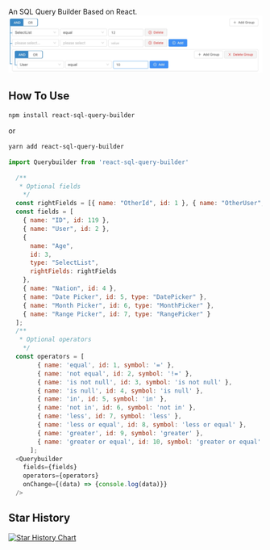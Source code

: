 An SQL Query Builder Based on React.
![example](/assets/img/tree.jpg)
## How To Use

```bash
npm install react-sql-query-builder
```
or
```bash
yarn add react-sql-query-builder
```

```js
import Querybuilder from 'react-sql-query-builder'
```

```js
  /**
   * Optional fields
    */
  const rightFields = [{ name: "OtherId", id: 1 }, { name: "OtherUser", id: 2 }];
  const fields = [
    { name: "ID", id: 119 },
    { name: "User", id: 2 },
    {
      name: "Age",
      id: 3,
      type: "SelectList",
      rightFields: rightFields
    },
    { name: "Nation", id: 4 },
    { name: "Date Picker", id: 5, type: "DatePicker" },
    { name: "Month Picker", id: 6, type: "MonthPicker" },
    { name: "Range Picker", id: 7, type: "RangePicker" }
  ];
  /**
   * Optional operators
    */
  const operators = [
        { name: 'equal', id: 1, symbol: '=' },
        { name: 'not equal', id: 2, symbol: '!=' },
        { name: 'is not null', id: 3, symbol: 'is not null' },
        { name: 'is null', id: 4, symbol: 'is null' },
        { name: 'in', id: 5, symbol: 'in' },
        { name: 'not in', id: 6, symbol: 'not in' },
        { name: 'less', id: 7, symbol: 'less' },
        { name: 'less or equal', id: 8, symbol: 'less or equal' },
        { name: 'greater', id: 9, symbol: 'greater' },
        { name: 'greater or equal', id: 10, symbol: 'greater or equal' }
      ];
  <Querybuilder 
    fields={fields} 
    operators={operators} 
    onChange={(data) => {console.log(data)}} 
  />
```
## Star History

[![Star History Chart](https://api.star-history.com/svg?repos=react-sql-query-builder&type=Date)](https://star-history.com/#react-sql-query-builder&Date)

